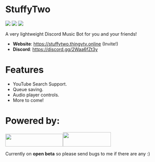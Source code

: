 # StuffyTwo
<img src="https://img.shields.io/github/license/TheTHINGYEEE/StuffyTwo"> <img src="https://img.shields.io/github/stars/TheTHINGYEEE/StuffyTwo"> <img src="https://img.shields.io/github/issues/TheTHINGYEEE/StuffyTwo">

A very lightweight Discord Music Bot for you and your friends!

- **Website**: https://stuffytwo.thingytv.online (Invite!)
- **Discord**: https://discord.gg/2Waa6fZt3y

# Features
- YouTube Search Support.
- Queue saving. 
- Audio player controls.
- More to come!

# Powered by:
<a href="https://sparkedhost.com"><img src="https://stuffytwo.thingytv.online/assets/sparkedhost.png" height="40px" width="180px"></a><a href="https://discord.com"><img src="https://stuffytwo.thingytv.online/assets/discord.png" height="45px" width="150px"></a>

Currently on **open beta** so please send bugs to me if there are any :)
